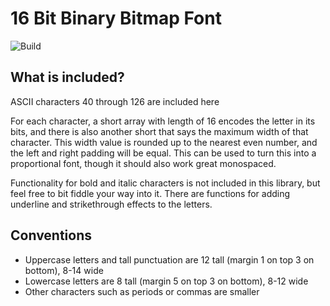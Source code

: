 # 16 Bit Binary Bitmap Font
![Build](https://github.com/breynard0/font_16bit/actions/workflows/cmake-single-platform.yml/badge.svg)

## What is included?

ASCII characters 40 through 126 are included here

For each character, a short array with length of 16 encodes the letter in its bits, and there is also another short that
says the maximum width of that character. This width value is rounded up to the nearest even number, and the left and
right padding will be equal. This can be used to turn this into a proportional font, though it should also
work great monospaced.

Functionality for bold and italic characters is not included in this library, but feel free to bit fiddle your way into
it. There are functions for adding underline and strikethrough effects to the letters.

## Conventions

- Uppercase letters and tall punctuation are 12 tall (margin 1 on top 3 on bottom), 8-14 wide
- Lowercase letters are 8 tall (margin 5 on top 3 on bottom), 8-12 wide
- Other characters such as periods or commas are smaller
